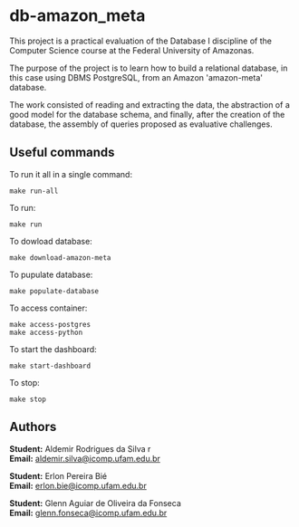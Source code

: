 # db-amazon_meta

This project is a practical evaluation of the Database I discipline of the Computer Science course at the Federal University of Amazonas.

The purpose of the project is to learn how to build a relational database, in this case using DBMS PostgreSQL, from an Amazon 'amazon-meta' database.

The work consisted of reading and extracting the data, the abstraction of a good model for the database schema, and finally, after the creation of the database, the assembly of queries proposed as evaluative challenges.

## Useful commands

To run it all in a single command:

```
make run-all
```

To run:

```
make run
```

To dowload database:

```
make download-amazon-meta
```

To pupulate database:

```
make populate-database
```

To access container:

```
make access-postgres
make access-python
```

To start the dashboard:

```
make start-dashboard
```

To stop:

```
make stop
```

## Authors

**Student:** Aldemir Rodrigues da Silva r  
**Email:** aldemir.silva@icomp.ufam.edu.br

**Student:** Erlon Pereira Bié  
**Email:** erlon.bie@icomp.ufam.edu.br

**Student:** Glenn Aguiar de Oliveira da Fonseca  
**Email:** glenn.fonseca@icomp.ufam.edu.br
